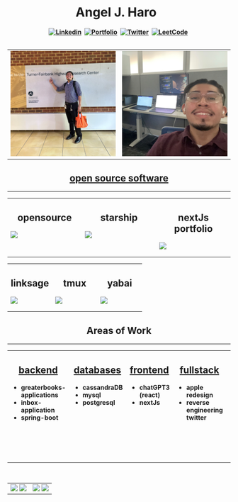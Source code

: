 <!-- START -->
<h1 align="center"><b> Angel J. Haro 
<img src="https://docs.google.com/uc?export=download&id=1JqFc6WL-cTtJBQgW9tusQAZhQ3H9hGae" alt="" height="25" >
<img src="https://docs.google.com/uc?export=download&id=1HsBpakQVutfOmxBcPbGpKdo_oGEoKJZT" alt="" height="35" >
</h1>
<!-- START  -->
<div align="center">
<a href="https://www.linkedin.com/in/aharoJ/"><img src="https://img.shields.io/badge/LinkedIn-000000?style=for-the-badge&logo=linkedin&logoColor=blue" alt="Linkedin" /></a>&nbsp;
<a href="https://aharoj.io"><img src="https://img.shields.io/badge/Portfolio-%23000000.svg?style=for-the-badge&logo=firefox&logoColor=pink" alt="Portfolio" /></a>&nbsp;
<a href="https://twitter.com/aharoJ"><img src="https://img.shields.io/badge/Twitter-000000?style=for-the-badge&logo=twitter&logoColor=blue" alt="Twitter" /></a>&nbsp;
<a href="https://leetcode.com/aharoJ/"><img src="https://img.shields.io/badge/LeetCode-000000?style=for-the-badge&logo=LeetCode&logoColor=#d16c06" alt="LeetCode" /></a>&nbsp;
</div>  
<br/>

<!-- # ~~~~~~~~~~~~~~~~~~~~~~~~~~~~~     .................................       ~~~~~~~~~~~~~~~~~~~~~~~~~~~~~~ # -->
<!-- START -->
<table>
  <tr>
    <td valign="top" width="50%">
      <img src="z/tfhrc_selfie.png" alt="Image 1 Description" />
    </td>
    <td valign="top" width="50%">
      <img src="z/workflow_selfie.png" alt="Image 2 Description" />
    </td>
  </tr>
</table>


<!-- # ~~~~~~~~~~~~~~~~~~~~~~~~~~~~~     .................................       ~~~~~~~~~~~~~~~~~~~~~~~~~~~~~~ # -->
<h2 align="center"> <a href="https://github.com/aharoJ/opensource"> open source software </a> </h2>

---

<!-- START -->
<table><tr><td valign="top" width="33%">
<h2 align="center"> <a> opensource </a> </h2>
<p align="center">
<a href="https://github.com/aharoJ/opensource">
  <img style="display: block; margin: 0 auto;" 
  width="full"
  src="https://github-readme-stats.vercel.app/api/pin/?username=aharoJ&repo=opensource&hide=jupyter%20notebook&theme=dracula" />
</a>
</p>


</td><td valign="top" width="33%">
<h2 align="center"> <a> starship </a> </h2>
<p align="center">
<a href="https://github.com/aharoJ/dot-starship">
  <img style="display: block; margin: 0 auto;" 
  src="https://github-readme-stats.vercel.app/api/pin/?username=aharoJ&repo=dot-starship&theme=dracula" />
</a>
</p>


</td><td valign="top" width="33%">
<h2 align="center"> <a> nextJs portfolio  </a> </h2>
<p align="center">
<a href="https://github.com/aharoJ/nextJs_portfolio">
  <img style="display: block; margin: 0 auto;" 
   src="https://github-readme-stats.vercel.app/api/pin/?username=aharoJ&repo=nextJs_portfolio&theme=dracula" />
</a>
</p>

</tr></tr></table> 
<!-- END -->
<!-- # ~~~~~~~~~~~~~~~~~~~~~~~~~~~~~     .................................       ~~~~~~~~~~~~~~~~~~~~~~~~~~~~~~ # -->







<!-- # ~~~~~~~~~~~~~~~~~~~~~~~~~~~~~     .................................       ~~~~~~~~~~~~~~~~~~~~~~~~~~~~~~ # -->
<!-- START -->
<table><tr><td valign="top" width="33%">
<h2 align="center"> <a> linksage </a> </h2>
<p align="center">
<a href="https://github.com/aharoJ/universal-markdown-linker">
  <img style="display: block; margin: 0 auto;" 
  src="https://github-readme-stats.vercel.app/api/pin/?username=aharoJ&repo=universal-markdown-linker&theme=dracula" />
</a>
</p>


</td><td valign="top" width="33%">
<h2 align="center"> <a> tmux </a> </h2>
<p align="center">
<a href="https://github.com/aharoJ/tmux-config">
  <img style="display: block; margin: 0 auto;" 
   src="https://github-readme-stats.vercel.app/api/pin/?username=aharoJ&repo=tmux-config&theme=dracula" />
</a>
</p>


</td><td valign="top" width="33%">
<h2 align="center"> <a> yabai  </a> </h2>
<p align="center">
<a href="https://github.com/aharoJ/universal-markdown-linker">
  <img style="display: block; margin: 0 auto;" 
  src="https://github-readme-stats.vercel.app/api/pin/?username=aharoJ&repo=yabai-skhd-config&theme=dracula" />
</a>
</p>
</tr></tr></table> 
<!-- END -->
<!-- # ~~~~~~~~~~~~~~~~~~~~~~~~~~~~~     .................................       ~~~~~~~~~~~~~~~~~~~~~~~~~~~~~~ # -->






<!-- # ~~~~~~~~~~~~~~~~~~~~~~~~~~~~~     .................................       ~~~~~~~~~~~~~~~~~~~~~~~~~~~~~~ # -->
<h2 align="center"><a> Areas of Work </a> </h2>

---

<!-- START -->
<table><tr><td valign="top" width="33%">
<h2 align="center"> <a href="https://github.com/aharoJ/opensource/tree/main/backend"> backend </a> </h2>

- greaterbooks-applications
- inbox-application
- spring-boot

</td><td valign="top" width="33%">
<h2 align="center"> <a href="https://github.com/aharoJ/opensource/tree/main/databases"> databases </a> </h2>

- cassandraDB
- mysql
- postgresql

</td><td valign="top" width="33%">
<h2 align="center"> <a href="https://github.com/aharoJ/opensource/tree/main/frontend"> frontend </a> </h2>

- chatGPT3 (react)
- nextJs

</td><td valign="top" width="33%">
<h2 align="center"> <a href="https://github.com/aharoJ/opensource/tree/main/fullstack"> fullstack </a> </h2>

- apple redesign
- reverse engineering twitter

</td><td valign="top" width="33%">
<h2 align="center"> <a href="https://github.com/aharoJ/opensource/tree/main/machine-learning"> machine learning  </h2>

- linear regression
- matplot
- numpy
- pandas
- seaborn
- [capstone project](https://github.com/aharoJ/machine-learning-jupyternotebook/blob/main/Projects/Capstone.ipynb)

</td><td valign="top" width="33%">
<h2 align="center"> <a href="https://github.com/aharoJ/opensource/tree/main/frontend/porfolio"> portfolio </a> </h2>

- nextJs (current)
- react (old)

</tr></tr></table> 
<br/>
<!-- END -->
<!-- # ~~~~~~~~~~~~~~~~~~~~~~~~~~~~~     .................................       ~~~~~~~~~~~~~~~~~~~~~~~~~~~~~~ # -->





<!-- # ~~~~~~~~~~~~~~~~~~~~~~~~~~~~~     .................................       ~~~~~~~~~~~~~~~~~~~~~~~~~~~~~~ # -->
<!-- START  -->
<div align="center">
<table><tr><td valign="top" width="50%">
<img src="https://github-readme-stats.vercel.app/api/top-langs/?username=aharoJ&layout=donut&theme=dracula" width="400" />
<img width="400" src="https://github-readme-activity-graph.vercel.app/graph?username=aharoJ&theme=rogue"/>
<!-- MID -->
</td><td valign="top" width="50%">
<img width="400" src="https://github-readme-stats.vercel.app/api?username=aharoJ&show_icons=true&theme=dracula" />
<img width="400" src="https://github-readme-streak-stats.herokuapp.com/?user=aharoJ&theme=dracula" />
</div>
<!-- END  -->
<!-- # ~~~~~~~~~~~~~~~~~~~~~~~~~~~~~     .................................       ~~~~~~~~~~~~~~~~~~~~~~~~~~~~~~ # -->











